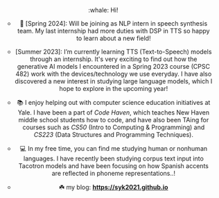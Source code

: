 
<p align="center">
:whale: Hi!
</p>
<ul align="center">
  
  * :seedling: [Spring 2024]: Will be joining as NLP intern in speech synthesis team. My last internship had more duties with DSP in TTS so happy to learn about a new field!
  * [Summer 2023]: I’m currently learning TTS (Text-to-Speech) models through an internship. It's very exciting to find out how the generative AI models I encountered in a Spring 2023 course (CPSC 482) work with the devices/technology we use everyday. I have also discovered a new interest in studying large language models, which I hope to explore in the upcoming year!
  
  * :books: I enjoy helping out with computer science education initiatives at Yale. I have been a part of <i>Code Haven</i>, which teaches New Haven middle school students how to code, and have also been TAing for courses such as <i>CS50</i> (Intro to Computing & Programming) and <i>CS223</i> (Data Structures and Programming Techniques).
  * :computer: In my free time, you can find me studying human or nonhuman languages. I have recently been studying corpus text input into Tacotron models and have been focusing on how Spanish accents are reflected in phoneme representations..!

  * :shamrock: my blog: <b>https://syk2021.github.io</b>
</ul>

<!--
**syk2021/syk2021** is a ✨ _special_ ✨ repository because its `README.md` (this file) appears on your GitHub profile.

Here are some ideas to get you started:

- 🔭 I’m currently working on ...
- 🌱 I’m currently learning ...
- 👯 I’m looking to collaborate on ...
- 🤔 I’m looking for help with ...
- 💬 Ask me about ...
- 📫 How to reach me: ...
- 😄 Pronouns: ...
- ⚡ Fun fact: ...
-->
